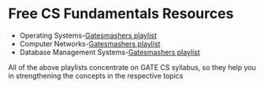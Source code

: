 # Free CS Fundamentals Resources 
- Operating Systems-[Gatesmashers playlist](https://youtube.com/playlist?list=PLxCzCOWd7aiGz9donHRrE9I3Mwn6XdP8p&si=DIMloE1KWyjCYAMZ)
- Computer Networks-[Gatesmashers playlist](https://youtube.com/playlist?list=PLxCzCOWd7aiGFBD2-2joCpWOLUrDLvVV_&si=b5DLakJgNhAGncuV)
- Database Management Systems-[Gatesmashers playlist](https://youtube.com/playlist?list=PLxCzCOWd7aiFAN6I8CuViBuCdJgiOkT2Y&si=rgH7OTXIvs2o70NM)

All of the above playlists concentrate on GATE CS syllabus, so they help you in strengthening the concepts in the respective topics
